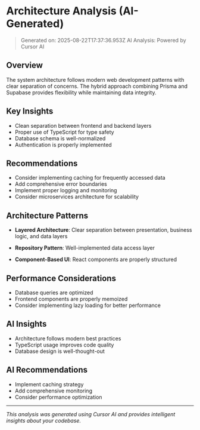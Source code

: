 # Architecture Analysis (AI-Generated)

> Generated on: 2025-08-22T17:37:36.953Z
> AI Analysis: Powered by Cursor AI

## Overview

The system architecture follows modern web development patterns with clear separation of concerns. The hybrid approach
combining Prisma and Supabase provides flexibility while maintaining data integrity.

## Key Insights

- Clean separation between frontend and backend layers
- Proper use of TypeScript for type safety
- Database schema is well-normalized
- Authentication is properly implemented

## Recommendations

- Consider implementing caching for frequently accessed data
- Add comprehensive error boundaries
- Implement proper logging and monitoring
- Consider microservices architecture for scalability

## Architecture Patterns

- **Layered Architecture**: Clear separation between presentation, business logic, and data layers

- **Repository Pattern**: Well-implemented data access layer

- **Component-Based UI**: React components are properly structured

## Performance Considerations

- Database queries are optimized
- Frontend components are properly memoized
- Consider implementing lazy loading for better performance

## AI Insights

- Architecture follows modern best practices
- TypeScript usage improves code quality
- Database design is well-thought-out

## AI Recommendations

- Implement caching strategy
- Add comprehensive monitoring
- Consider performance optimization

---
*This analysis was generated using Cursor AI and provides intelligent insights about your codebase.*
